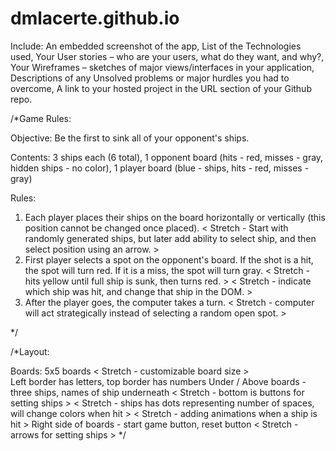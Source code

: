 # dmlacerte.github.io

Include: An embedded screenshot of the app, List of the Technologies used, Your User stories – who are your users, what do they want, and why?, 
Your Wireframes – sketches of major views/interfaces in your application, Descriptions of any Unsolved problems or major hurdles you had to overcome,
A link to your hosted project in the URL section of your Github repo.

/*Game Rules:

Objective: 
Be the first to sink all of your opponent's ships.

Contents: 
3 ships each (6 total), 
1 opponent board (hits - red, misses - gray, hidden ships - no color), 
1 player board (blue - ships, hits - red, misses - gray)

Rules:
1. Each player places their ships on the board horizontally or vertically
(this position cannot be changed once placed). <Add Figure with Example>
< Stretch - Start with randomly generated ships, but later add ability to select ship, 
and then select position using an arrow. >
2. First player selects a spot on the opponent's board. If the shot is a hit,
the spot will turn red. If it is a miss, the spot will turn gray.
< Stretch - hits yellow until full ship is sunk, then turns red. >
< Stretch - indicate which ship was hit, and change that ship in the DOM. >
3. After the player goes, the computer takes a turn. 
< Stretch - computer will act strategically instead of selecting a random open spot. >

*/

/*Layout:

Boards: 
5x5 boards 
< Stretch - customizable board size >  
Left border has letters, top border has numbers 
Under / Above boards - three ships, names of ship underneath 
< Stretch - bottom is buttons for setting ships >
< Stretch - ships has dots representing number of spaces, will change colors when hit > 
< Stretch - adding animations when a ship is hit > 
Right side of boards - start game button, reset button
< Stretch - arrows for setting ships >
*/
